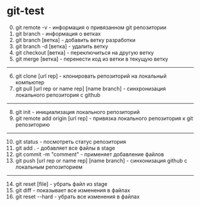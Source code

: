 # git-test

0. git remote -v - информация о привязанном git репозитории
1. git branch - информация о ветках
2. git branch [ветка] - добавить ветку разработки
3. git branch -d [ветка] - удалить ветку
4. git checkout [ветка] - переключиться на другую ветку
5. git merge [ветка] - перенести код из ветки в текущую ветку

---

6. git clone [url rep] - клонировать репозиторий на локальный компьютер
7. git pull [url rep or name rep] [name branch] - синхронизация локального репозитория с github

---

8. git init - инициализация локального репозиторий
9. git remote add origin [url rep] - привязка локального репозитория к git репозиторию

---

10. git status - посмотреть статус репозитория
11. git add . - добавляет все файлы в stage
12. git commit -m "comment" - применяет добавление файлов
13. git push [url rep or name rep] [name branch] - синхонизация github с локальным репозиторием

---

14. git reset [file] - убрать файл из stage
15. git diff - показывает все изменения в файлах
16. git reset --hard - убрать все изменения в файлах

